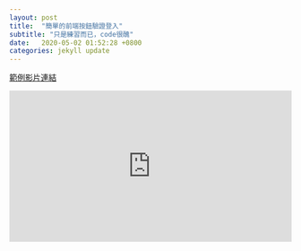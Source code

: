 ```yaml
---
layout: post
title:  "簡單的前端按鈕驗證登入"
subtitle: "只是練習而已，code很醜"
date:   2020-05-02 01:52:28 +0800
categories: jekyll update
---
```

[範例影片連結][範例影片]

[範例影片]: https://youtu.be/bq92xRjYwDw

<style>
  .movie{
    width:100%;
    height:0;
  }
  iframe{
    width:100%;
    margin-bottom:56.25%;
  }
  .gist{
    margin-top:300px;
  }
</style>

<div class="movie">
<iframe width="480" height="270" src="https://www.youtube.com/embed/bq92xRjYwDw" frameborder="0" allow="accelerometer; autoplay; encrypted-media; gyroscope; picture-in-picture" allowfullscreen></iframe>
</div>



<script src="https://gist.github.com/ErenWeng/d73d2108206c770e1ac94edb17a6cfa1.js"></script>